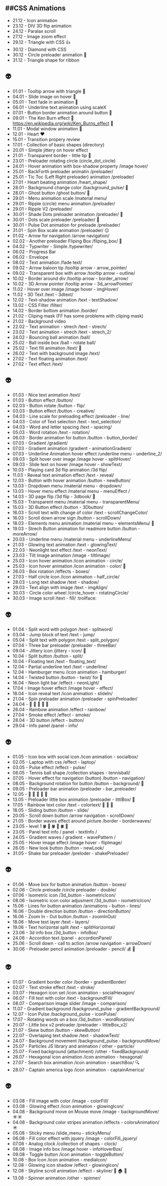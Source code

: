 ##CSS Animations
---

- 21.12 - Icon animation
- 23.12 - DIV 3D flip animation
- 24.12 - Paralax scroll
- 27.12 - Image zoom effect
- 29.12 - Triangle with CSS :+1:
- 30.12 - Diamond with CSS
- 30.12 - Circle preloader animation :muscle:
- 31.12 - Triangle shape for ribbon

 :alien:
---

- 01.01 - Tooltip arrow with triangle  :santa:
- 04.01 - Slide image on hover   :bikini:
- 05.01 - Text fade in animation :camel:
- 06.01 - Underline text animation using scaleX
- 07.01 - Button border animation around button :hammer:
- 09.01 - The Ken Burn effect  :running: https://en.wikipedia.org/wiki/Ken_Burns_effect  :running:
- 11.01 - Modal window animation  :dancers:
- 12.01 - Heart  :heart:
- 15.01 - Transition propery review
- 17.01 - Collection of basic shapes (directory)
- 20.01 - Simple jittery on hover effect
- 21.01 - Transparent border - little tip  :older_man:
- 23.01 - Preloader rotating circle (circle_dot_circle)
- 24.01 - Hover animation with box-shadow property /image hover/
- 25.01 - BackForth preloader animatin /preloader/
- 25.01 - Tic Toc (Left Right preloader) animation /preloader/
- 27.01 - Heart beating animation /heart_shape/
- 28.01 - Background change color /background_pulse/  :grimacing:
- 28.01 - Ghost button /ghost button/ :grimacing:
- 29.01 - Menu animation scale /material menu/
- 29.01 - Ripple (circle) menu animation /preloader/
- 29.01 - Ripple V2 /preloader/
- 30.01 - Shade Dots preloader animation /preloader/  :repeat:
- 30.01 - Dots scale preloader /preloader/ :repeat:
- 30.01 - Pulse Dot animation for preloade /preloader/
- 31.01 - Spin Box scale animation /preloader/  :neutral_face:
- 01.02 - Arrow for navigation /arrow navigation/
- 02.02 - Another preloader Fliping Box /fliping_box/  :cherry_blossom:
- 04.02 - Typwriter - Simple /typewriter/
- 06.02 - Progress Bar
- 06.02 - Envelope
- 08.02 - Text animation /fade text/
- 09.02 - Arrow baloon tip /tooltip arrow - arrow_pointer/
- 09.02 - Transparent box with arrow /tooltip arrow - outline/
- 10.02 - Border around div /tooltip arrow - border_arrow/
- 10.02 - 3D Arrow pointer /tooltip arrow - 3d_arrowPointer/
- 11.02 - Hover over image /image hover - imgHover/
- 11.02 - 3D Text /text - 3dtext/
- 12.02 - Text-shadow animation /text - textShadow/
- 13.02 - CSS Filter /filter/
- 14.02 - Border bottom animation /border/
- 21.02 - Cliping mask (FF has some problems with cliping mask)
- 21.02 - Background video
- 22.02 - Text animation - strech /text - strech/
- 23.02 - Text animation - strech /text - strech_2/
- 24.02 - Bouncing ball animation /ball/
- 25.02 - Ball inside box /ball - rotate ball/
- 25.02 - Text fill animation /text/ :signal_strength:
- 26.02 - Text with background image /text/
- 27.02 - Text floating animation /text/
- 27.02 - Text effect /text/

 :alien:
---


- 01.03 - Nice text animation /text/
- 01.03 - Button effect /button/
- 02.03 - Button rotate /button - flip/
- 03.03 - Button effect /button - creative/
- 04.03 - Line scale for preloading effect /preloader - line/
- 04.03 - Color of Text selection /text - text_selection/
- 04.03 - Word and letter spacing /text - spacing/
- 05.03 - Word rotation /text - rotation/
- 06.03 - Border animation for button /button - button_border/
- 07.03 - Gradient /gradient/
- 07.03 - Gradient animation /gradient - animationGradient/
- 07.03 - Underline Animation hover effect /underline menu - underline_2/
- 09.03 - Split hover over image /image hover - splitHover/
- 09.03 - Slide text on hover /image hover - showText/
- 10.03 - Playing card 3d flip animation /3d flip/
- 11.03 - Reveal text animation effect /text - reveal/
- 12.03 - Button with hover animation /button - newButton/
- 13.03 - Dropdown menu /material menu - dropdown/
- 13.03 - Hover menu effect /material menu - menuEffect /
- 14.03 - 3D page flip /3d flip - 3dbook/ :book:
- 15.03 - Transparent menu /material menu - transparentMenu/
- 15.03 - 3D Button effect /button - 3Dbutton/
- 16.03 - Scroll text with change of color /text - scrollChangeColor/
- 16.03 - Scroll down arrow sign /button - scrollDown/
- 18.03 - Elements menu animation /material menu - elementsMenu/ :sunrise:
- 19.03 - Strech Button animation for readmore button /button - moreArrow/
- 20.03 - Underline menu /material menu - underlineMenu/
- 21.03 - Glowing text animation /text - glowingText/
- 22.03 - Neonlight text effect /text - neonText/
- 23.03 - Tilt Image animation /image - tiltImage/
- 25.03 - Icon hover animation /icon animation - circle/
- 25.03 - Icon hover animation /icon animation - color/ :rainbow:
- 26.03 - Box rotation /effects - boxes/
- 27.03 - Half circle icon /icon animation - half_circle/
- 28.03 - Long text shadow /text - shadow/
- 29.03 - Text align with image /text - imgAlign/
- 30.03 - Circle color wheel /circle_hover - rotatingCircle/
- 30.03 - Image scroll /text - fill/ :trollface:

 :alien:
---

- 01.04 - Split word with polygon /text - splitword/
- 03.04 - Jump block of text /text - jump/
- 05.04 - Split text with polygon /text - split_polygon/
- 07.04 - Three bar preloader /preloader - threeBar/
- 09.04 - Jittery icon /jittery - icon/ :pill:
- 10.04 - Split button /button - split/
- 10.04 - Floating text /text - floating_text/
- 12.04 - Partial underline text /text - underline/
- 12.04 - Hamburger menu /icon animation - hamburger/
- 14.04 - Twisted button /button - twist/ for :birthday:
- 16.04 - Neon light bar /effect - neonLight/
- 17.04 - Image hover effect /image hover - effect/
- 18.04 - Icon reveal text /icon animation - slideIn/
- 21.04 - Spin preloader animation /preloader - spinPreloader/
- 24.04 - :hammer: :hammer: :hammer: :hammer: :hammer:
- 26.04 - Rainbow animation /effect - rainbow/
- 27.04 - Smoke effect /effect - smoke/
- 28.04 - 3D button /effect - button/
- 29.04 - Info panel /panel - info/

 :alien:
---

- 01.05 - Icon box with social icon /icon animation - socialbox/
- 02.05 - Laptop with css /effect - laptop/
- 03.05 - Pulse effect /effect - pulse/
- 06.05 - Tennis ball shape /collection shapes - tennisball/
- 07.05 - Hover effect for navigation (button) /button - navigation/
- 08.05 - Background rotation for button /button - background/ 👣
- 09.05 - Preloader bar animation /preloader - bar_preloader/
- 12.05 - :balloon: :balloon: :balloon: :balloon: :hammer:
- 13.05 - Preloader little box animation /preloader - littlBox/ :lipstick:
- 17.05 - Rainbow text color /text - colortext/  :hammer: :hammer: :hammer:
- 18.05 - Sliding button /button - slide/
- 20.05 - Scroll down button /arrow navigation - scrollDown/
- 21.05 - Border waves effect around picture /border - borderwaves/
- 23.05 -  level 1 :four_leaf_clover:  :hammer: :four_leaf_clover:  :hammer:  :four_leaf_clover:  :hammer:
- 23.05 - Panel text info / panel - textInfo /
- 24.05 - Gradient waves / gradient - wavePattern  /
- 25.05 - Hover image effect /image hover - flipImage/
- 26.05 - New look button /button - newLook/
- 31.05 - Shake bar preloader /preloder - shakePreloader/

 :alien:
---

- 01.06 - Move box for button animation /button - boxes/
- 02.06 - Circle preloade /circle preloader - double/
- 07.06 - Isometric icon /3d_button - isometricIcon/
- 08.06 - Isometric icon color adjusment /3d_button - isometricIcon/
- 15.06 - Lines for button animation /animations - button - lines/
- 16.06 - Double direction button /button - directionButton/
- 16.06 - Zoom In - Out button /button - zoomInOut/
- 18.06 - Move text layer /text - layers/
- 19.06 - Text horizontal split /text - splitHorizontal/
- 23.06 - 3d info box /3d_button - infoBox/
- 24.06 - Accordion text /panel - accordionPanel/
- 25.06 - Scroll down - call to action /arrow navigation - arrowDown/
- 30.06 - Preloader pencil animation /preloader - pencil/	 :moneybag:	 :hammer:

 :alien:
---

- 01.07 - Gradient border color /border - gradientBorder/
- 02.07 - Text stroke effect /text - stroke/
- 03.07 - Hexagon icon set /icon animation - socialHexagon/
- 06.07 - Fill text with color /text - backgroundFill/
- 08.07 - Comparison image slider /image - comparison/
- 11.07 - Gradient background /background_pulse - gradientBackground/
- 12.07 - Icon Pulse /background_pulse - iconPulse/
- 17.07 - Rotating words on a box /3d_button - wordRotation/
- 20.07 - Little box v2 preloader /preloader - littleBox_v2/
- 21.07 - Skew button /button - skewButton/
- 22.07 - Overlaping text shadow /text - shadowText/
- 24.07 - Background movement /background_pulse - backgroundMove/
- 25.07 - Particles JS library and animation / other - particle/
- 25.07 - Fixed background (attachment) /other - fixedBackground/
- 26.07 - Hexagonal icon animation /icon animation - hexagonal/
- 27.07 - Search box animation /icon animation - searchBox/	:mag:
- 28.07 - Captain america logo /icon animation - captainAmerica/

 :alien:
---

- 03.08 - Fill image with color /image - colorFill/
- 03.08 - Glowing effect /icon animation - glowingIcon/
- 04.08 - Background move on Mouse move /image - backgroundMove/ :sunny::sunny:
- 04.08 - Background color stripes animation /effects - colorsAnimation/ :sunny:
- 05.08 - Sticky menu /slide_menu - stickyMenu/
- 06.08 - Fill color effect with jquery /image - colorFill_jquery/
- 07.08 - Analog clock /collection of shapes - clock/
- 08.08 - Image info box /image hover - infoHoverBox/
- 09.08 - Toggle button /icon animation - toggleButton/
- 10.08 - Box Icon /icon animation - mediaIcon/
- 12.08 - Glowing icon shadow /effect - glowingIcon/
- 12.08 - Skyline scroll animation /effect - skyline/ :bank: :house: :school:
- 13.08 - Spinner animation /other - spinner/
